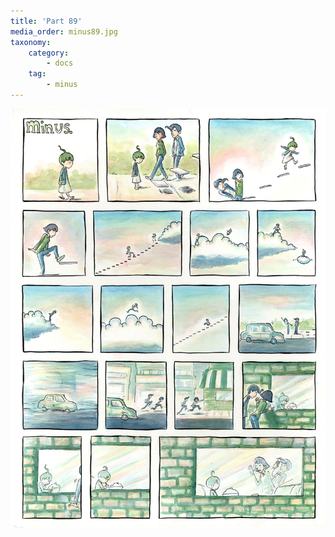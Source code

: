 ```yaml
---
title: 'Part 89'
media_order: minus89.jpg
taxonomy:
    category:
        - docs
    tag:
        - minus
---
```


![](minus89.jpg)